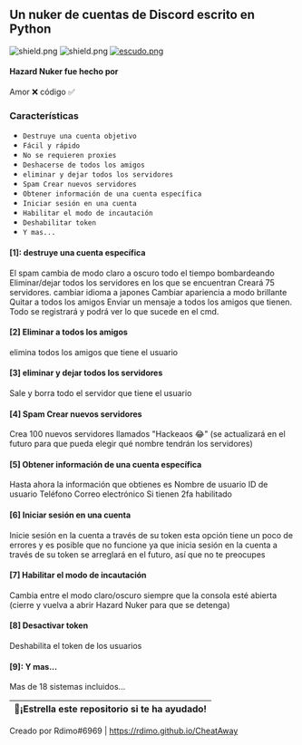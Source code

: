 ## Un nuker de cuentas de Discord escrito en Python

   <img src="https://img.shields.io/github/watchers/Rdimo/Hazard-Nuker?style=social" alt="shield.png"></a>
   <img src="https://img.shields.io/github/stars/Rdimo/Hazard-Nuker?style=social" alt="shield.png"></a>
   <a href="https://rdimo.github.io/CheatAway/" target="_blank"> <img src="https://discordapp.com/api/guilds/850313477121507338/widget.png?style=shield" alt="escudo.png"></a>

#### Hazard Nuker fue hecho por
Amor ❌
código ✅

### Características

* ` Destruye una cuenta objetivo `
* ` Fácil y rápido `
* ` No se requieren proxies `
* ` Deshacerse de todos los amigos `
* ` eliminar y dejar todos los servidores `
* ` Spam Crear nuevos servidores `
* ` Obtener información de una cuenta específica `
* ` Iniciar sesión en una cuenta `
* ` Habilitar el modo de incautación `
* ` Deshabilitar token `
* ` Y mas... `


#### [1]: destruye una cuenta específica
El spam cambia de modo claro a oscuro todo el tiempo bombardeando
Eliminar/dejar todos los servidores en los que se encuentran
Creará 75 servidores.
cambiar idioma a japones
Cambiar apariencia a modo brillante
Quitar a todos los amigos
Enviar un mensaje a todos los amigos que tienen.
Todo se registrará y podrá ver lo que sucede en el cmd.

#### [2] Eliminar a todos los amigos
elimina todos los amigos que tiene el usuario


#### [3] eliminar y dejar todos los servidores
Sale y borra todo el servidor que tiene el usuario

#### [4] Spam Crear nuevos servidores
Crea 100 nuevos servidores llamados "Hackeaos 😂"
(se actualizará en el futuro para que pueda elegir qué nombre tendrán los servidores)

#### [5] Obtener información de una cuenta específica
Hasta ahora la información que obtienes es
Nombre de usuario
ID de usuario
Teléfono
Correo electrónico
Si tienen 2fa habilitado

#### [6] Iniciar sesión en una cuenta
Inicie sesión en la cuenta a través de su token
esta opción tiene un poco de errores y es posible que no funcione ya que inicia sesión en la cuenta a través de su token
se arreglará en el futuro, así que no te preocupes

#### [7] Habilitar el modo de incautación
Cambia entre el modo claro/oscuro siempre que la consola esté abierta
(cierre y vuelva a abrir Hazard Nuker para que se detenga)

#### [8] Desactivar token
Deshabilita el token de los usuarios

#### [9]: Y mas...
Mas de 18 sistemas incluidos...

| 🌟¡Estrella este repositorio si te ha ayudado!|
|----------------------------------------------|

Creado por Rdimo#6969 | https://rdimo.github.io/CheatAway
